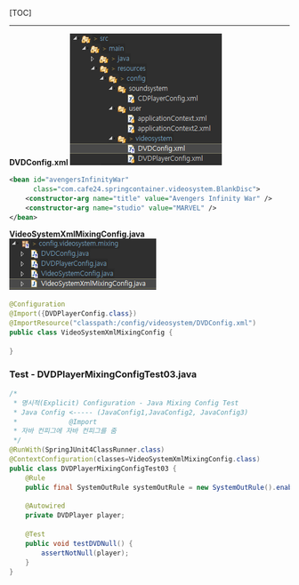 [TOC]



---

**DVDConfig.xml** ![1559005637167](assets/1559005637167.png)

```xml
<bean id="avengersInfinityWar"
      class="com.cafe24.springcontainer.videosystem.BlankDisc">
    <constructor-arg name="title" value="Avengers Infinity War" />
    <constructor-arg name="studio" value="MARVEL" />
</bean>
```



**VideoSystemXmlMixingConfig.java** ![1559005666671](assets/1559005666671.png)

```java
@Configuration
@Import({DVDPlayerConfig.class})
@ImportResource("classpath:/config/videosystem/DVDConfig.xml")
public class VideoSystemXmlMixingConfig {

}
```



### Test - DVDPlayerMixingConfigTest03.java

```java
/*
 * 명시적(Explicit) Configuration - Java Mixing Config Test
 * Java Config <----- (JavaConfig1,JavaConfig2, JavaConfig3) 
 * 			   @Import
 * 자바 컨피그에 자바 컨피그를 줌
 */
@RunWith(SpringJUnit4ClassRunner.class)
@ContextConfiguration(classes=VideoSystemXmlMixingConfig.class)
public class DVDPlayerMixingConfigTest03 {
	@Rule
	public final SystemOutRule systemOutRule = new SystemOutRule().enableLog();

	@Autowired
	private DVDPlayer player;
	
	@Test
	public void testDVDNull() {
		assertNotNull(player);
	}
}
```









































